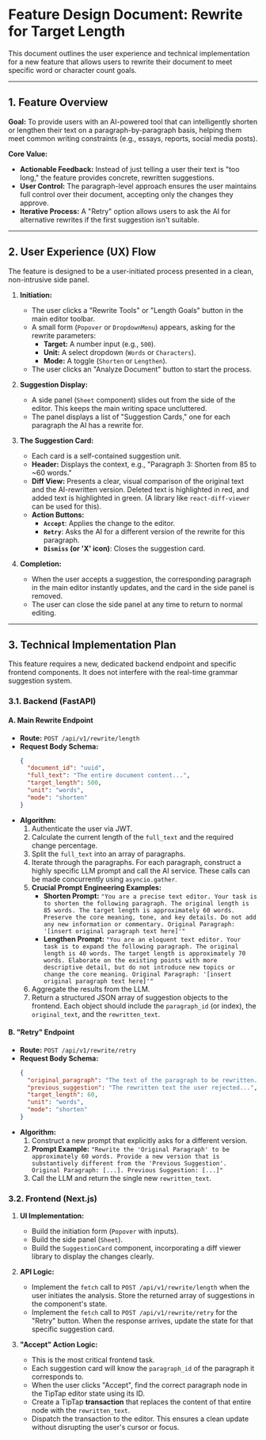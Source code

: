 # Feature Design Document: Rewrite for Target Length

This document outlines the user experience and technical implementation for a new feature that allows users to rewrite their document to meet specific word or character count goals.

---

## 1. Feature Overview

**Goal:** To provide users with an AI-powered tool that can intelligently shorten or lengthen their text on a paragraph-by-paragraph basis, helping them meet common writing constraints (e.g., essays, reports, social media posts).

**Core Value:**
* **Actionable Feedback:** Instead of just telling a user their text is "too long," the feature provides concrete, rewritten suggestions.
* **User Control:** The paragraph-level approach ensures the user maintains full control over their document, accepting only the changes they approve.
* **Iterative Process:** A "Retry" option allows users to ask the AI for alternative rewrites if the first suggestion isn't suitable.

---

## 2. User Experience (UX) Flow

The feature is designed to be a user-initiated process presented in a clean, non-intrusive side panel.

1.  **Initiation:**
    * The user clicks a "Rewrite Tools" or "Length Goals" button in the main editor toolbar.
    * A small form (`Popover` or `DropdownMenu`) appears, asking for the rewrite parameters:
        * **Target:** A number input (e.g., `500`).
        * **Unit:** A select dropdown (`Words` or `Characters`).
        * **Mode:** A toggle (`Shorten` or `Lengthen`).
    * The user clicks an "Analyze Document" button to start the process.

2.  **Suggestion Display:**
    * A side panel (`Sheet` component) slides out from the side of the editor. This keeps the main writing space uncluttered.
    * The panel displays a list of "Suggestion Cards," one for each paragraph the AI has a rewrite for.

3.  **The Suggestion Card:**
    * Each card is a self-contained suggestion unit.
    * **Header:** Displays the context, e.g., "Paragraph 3: Shorten from 85 to ~60 words."
    * **Diff View:** Presents a clear, visual comparison of the original text and the AI-rewritten version. Deleted text is highlighted in red, and added text is highlighted in green. (A library like `react-diff-viewer` can be used for this).
    * **Action Buttons:**
        * **`Accept`**: Applies the change to the editor.
        * **`Retry`**: Asks the AI for a different version of the rewrite for this paragraph.
        * **`Dismiss` (or 'X' icon)**: Closes the suggestion card.

4.  **Completion:**
    * When the user accepts a suggestion, the corresponding paragraph in the main editor instantly updates, and the card in the side panel is removed.
    * The user can close the side panel at any time to return to normal editing.

---

## 3. Technical Implementation Plan

This feature requires a new, dedicated backend endpoint and specific frontend components. It does not interfere with the real-time grammar suggestion system.

### 3.1. Backend (FastAPI)

#### **A. Main Rewrite Endpoint**

* **Route:** `POST /api/v1/rewrite/length`
* **Request Body Schema:**
    ```json
    {
      "document_id": "uuid",
      "full_text": "The entire document content...",
      "target_length": 500,
      "unit": "words",
      "mode": "shorten"
    }
    ```
* **Algorithm:**
    1.  Authenticate the user via JWT.
    2.  Calculate the current length of the `full_text` and the required change percentage.
    3.  Split the `full_text` into an array of paragraphs.
    4.  Iterate through the paragraphs. For each paragraph, construct a highly specific LLM prompt and call the AI service. These calls can be made concurrently using `asyncio.gather`.
    5.  **Crucial Prompt Engineering Examples:**
        * **Shorten Prompt:** `"You are a precise text editor. Your task is to shorten the following paragraph. The original length is 85 words. The target length is approximately 60 words. Preserve the core meaning, tone, and key details. Do not add any new information or commentary. Original Paragraph: '[insert original paragraph text here]'"`
        * **Lengthen Prompt:** `"You are an eloquent text editor. Your task is to expand the following paragraph. The original length is 40 words. The target length is approximately 70 words. Elaborate on the existing points with more descriptive detail, but do not introduce new topics or change the core meaning. Original Paragraph: '[insert original paragraph text here]'"`
    6.  Aggregate the results from the LLM.
    7.  Return a structured JSON array of suggestion objects to the frontend. Each object should include the `paragraph_id` (or index), the `original_text`, and the `rewritten_text`.

#### **B. "Retry" Endpoint**

* **Route:** `POST /api/v1/rewrite/retry`
* **Request Body Schema:**
    ```json
    {
      "original_paragraph": "The text of the paragraph to be rewritten...",
      "previous_suggestion": "The rewritten text the user rejected...",
      "target_length": 60,
      "unit": "words",
      "mode": "shorten"
    }
    ```
* **Algorithm:**
    1.  Construct a new prompt that explicitly asks for a different version.
    2.  **Prompt Example:** `"Rewrite the 'Original Paragraph' to be approximately 60 words. Provide a new version that is substantively different from the 'Previous Suggestion'. Original Paragraph: [...]. Previous Suggestion: [...]"`
    3.  Call the LLM and return the single new `rewritten_text`.

### 3.2. Frontend (Next.js)

1.  **UI Implementation:**
    * Build the initiation form (`Popover` with inputs).
    * Build the side panel (`Sheet`).
    * Build the `SuggestionCard` component, incorporating a diff viewer library to display the changes clearly.

2.  **API Logic:**
    * Implement the `fetch` call to `POST /api/v1/rewrite/length` when the user initiates the analysis. Store the returned array of suggestions in the component's state.
    * Implement the `fetch` call to `POST /api/v1/rewrite/retry` for the "Retry" button. When the response arrives, update the state for that specific suggestion card.

3.  **"Accept" Action Logic:**
    * This is the most critical frontend task.
    * Each suggestion card will know the `paragraph_id` of the paragraph it corresponds to.
    * When the user clicks "Accept", find the correct paragraph node in the TipTap editor state using its ID.
    * Create a TipTap **transaction** that replaces the content of that entire node with the `rewritten_text`.
    * Dispatch the transaction to the editor. This ensures a clean update without disrupting the user's cursor or focus.


